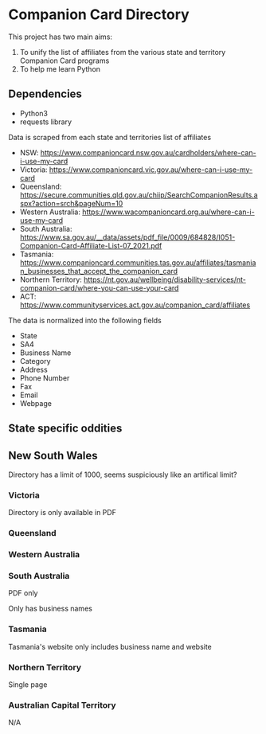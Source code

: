 # Companion Card Directory

This project has two main aims:

1. To unify the list of affiliates from the various state and territory Companion Card programs
2. To help me learn Python

## Dependencies

* Python3
* requests library


Data is scraped from each state and territories list of affiliates

* NSW: https://www.companioncard.nsw.gov.au/cardholders/where-can-i-use-my-card
* Victoria: https://www.companioncard.vic.gov.au/where-can-i-use-my-card
* Queensland: https://secure.communities.qld.gov.au/chiip/SearchCompanionResults.aspx?action=srch&pageNum=10
* Western Australia: https://www.wacompanioncard.org.au/where-can-i-use-my-card
* South Australia: https://www.sa.gov.au/__data/assets/pdf_file/0009/684828/I051-Companion-Card-Affiliate-List-07_2021.pdf
* Tasmania: https://www.companioncard.communities.tas.gov.au/affiliates/tasmanian_businesses_that_accept_the_companion_card
* Northern Territory: https://nt.gov.au/wellbeing/disability-services/nt-companion-card/where-you-can-use-your-card
* ACT: https://www.communityservices.act.gov.au/companion_card/affiliates

The data is normalized into the following fields

* State
* SA4
* Business Name
* Category
* Address
* Phone Number
* Fax
* Email
* Webpage

## State specific oddities

## New South Wales

Directory has a limit of 1000, seems suspiciously like an artifical limit?

### Victoria

Directory is only available in PDF

### Queensland

### Western Australia

### South Australia

PDF only

Only has business names

### Tasmania

Tasmania's website only includes business name and website

### Northern Territory

Single page

### Australian Capital Territory

N/A
